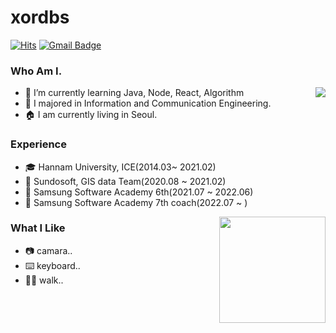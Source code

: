 # xordbs
[![Hits](https://hits.seeyoufarm.com/api/count/incr/badge.svg?url=https%3A%2F%2Fgithub.com%2Fxordbs&count_bg=%23D5A740&title_bg=%23555555&icon=github.svg&icon_color=%23F1ECEC&title=hits&edge_flat=false)](https://github.com/xordbs)
[![Gmail Badge](https://img.shields.io/badge/Gmail-D14836?style=flat&logo=Gmail&logoColor=white)](mailto:xoem00@gmail.com)

### Who Am I. 
<img align='right' src="http://mazassumnida.wtf/api/v2/generate_badge?boj=xordbs">  

- 🌱 I’m currently learning Java, Node, React, Algorithm
- 🥇 I majored in Information and Communication Engineering.
- 🏠 I am currently living in Seoul.


### Experience
- 🎓 Hannam University, ICE(2014.03~ 2021.02)
- 💊 Sundosoft, GIS data Team(2020.08 ~ 2021.02)
- 📖 Samsung Software Academy 6th(2021.07 ~ 2022.06)
- 🏢 Samsung Software Academy 7th coach(2022.07 ~   )
<img align='right' src="https://github-readme-stats.vercel.app/api?username=xordbs" height="170">



### What I Like
- 📷 camara..
- ⌨️ keyboard..
- 🚶🏻 walk..

